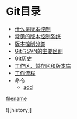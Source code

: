 # Git目录

* [什么是版本控制](/InfoTech/Git/what_is_version_control.md)
* [常见的版本控制系统](/InfoTech/Git/tools.md)
* [版本控制分类](InfoTech/Git/category.md)
* [Git与SVN的主要区别](InfoTech/Git/git-vs-svn.md)
* [Git历史](InfoTech/Git/history.md)
* [工作区、暂存区和版本库](InfoTech/Git/workspace-stage-repo.md)
* [工作流程](InfoTech/Git/procedure.md)
* 命令
  * [add](InfoTech/Git/commands/add.md)

[filename](history.md ':include')

![[history]]
